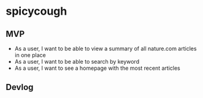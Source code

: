# spicycough

## MVP

- As a user, I want to be able to view a summary of all nature.com articles in one place
- As a user, I want to be able to search by keyword
- As a user, I want to see a homepage with the most recent articles

## Devlog
